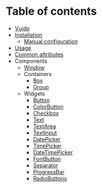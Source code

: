 # Table of contents

* [Vuido](README.md)
* [Installation](installation/README.md)
  * [Manual configuration](installation/manual-configuration.md)
* [Usage](usage.md)
* [Common attributes](common-attributes.md)
* Components
  * [Window](components/window.md)
  * Containers
    * [Box](components/containers/box.md)
    * [Group](components/containers/group.md)
  * Widgets
    * [Button](components/widgets/button.md)
    * [ColorButton](components/widgets/colorbutton.md)
    * [Checkbox](components/widgets/checkbox.md)
    * [Text](components/widgets/text.md)
    * [TextArea](components/widgets/textarea.md)
    * [TextInput](components/widgets/textinput.md)
    * [DatePicker](components/widgets/datepicker.md)
    * [TimePicker](components/widgets/timepicker.md)
    * [DateTimePicker](components/widgets/datetimepicker.md)
    * [FontButton](components/widgets/fontbutton.md)    
    * [Separator](components/widgets/separator.md)
    * [ProgressBar](components/widgets/progressbar.md)
    * [RadioButtons](components/widgets/radiobuttons.md)

